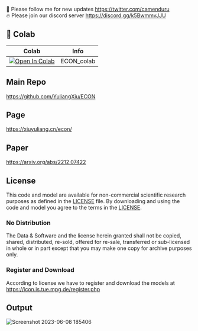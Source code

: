 🐣 Please follow me for new updates https://twitter.com/camenduru <br />
🔥 Please join our discord server https://discord.gg/k5BwmmvJJU

## 🦒 Colab

| Colab | Info
| --- | --- |
[![Open In Colab](https://colab.research.google.com/assets/colab-badge.svg)](https://colab.research.google.com/github/camenduru/ECON-colab/blob/main/ECON_colab.ipynb) | ECON_colab

## Main Repo
https://github.com/YuliangXiu/ECON

## Page
https://xiuyuliang.cn/econ/

## Paper
https://arxiv.org/abs/2212.07422

## License
This code and model are available for non-commercial scientific research purposes as defined in the [LICENSE](LICENSE) file. By downloading and using the code and model you agree to the terms in the [LICENSE](LICENSE).

### No Distribution 
The Data & Software and the license herein granted shall not be copied, shared, distributed, re-sold, offered for re-sale, transferred or sub-licensed in whole or in part except that you may make one copy for archive purposes only. <br />

### Register and Download
According to license we have to register and download the models at https://icon.is.tue.mpg.de/register.php

## Output

![Screenshot 2023-06-08 185406](https://github.com/camenduru/ECON-colab/assets/54370274/869e22e6-7055-4b9e-b3fd-8e366725c7bf)
